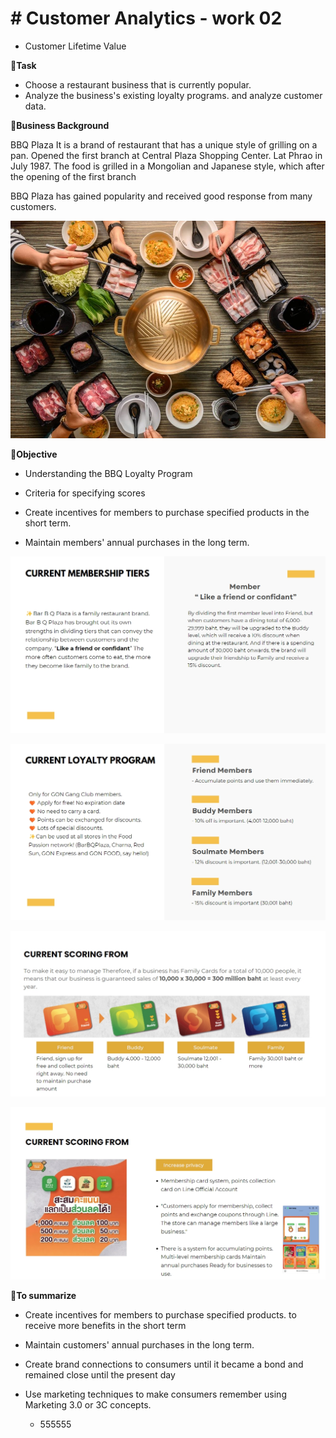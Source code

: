 # # Customer Analytics - work 02
 - Customer Lifetime Value


**🧡Task**

- Choose a restaurant business that is currently popular.
- Analyze the business's existing loyalty programs. and analyze customer data.


**🧡Business Background**

BBQ Plaza It is a brand of restaurant that has a unique style of grilling on a pan. Opened the first branch at Central Plaza Shopping Center. Lat Phrao in July 1987. The food is grilled in a Mongolian and Japanese style, which after the opening of the first branch
         
BBQ Plaza has gained popularity and received good response from many customers.

![Alt text](https://github.com/KK-PU/K19-MADT8101-CustomerAnalytics/blob/main/V2_CustomerLifetimeValue/bbq1.jpg)


**🧡Objective**

- Understanding the BBQ Loyalty Program

- Criteria for specifying scores

- Create incentives for members to purchase specified products in the short term.

- Maintain members' annual purchases in the long term.


![Alt text](https://github.com/KK-PU/K19-MADT8101-CustomerAnalytics/blob/main/V2_CustomerLifetimeValue/P-1.jpg)


![Alt text](https://github.com/KK-PU/K19-MADT8101-CustomerAnalytics/blob/main/V2_CustomerLifetimeValue/P-2.jpg)



![Alt text](https://github.com/KK-PU/K19-MADT8101-CustomerAnalytics/blob/main/V2_CustomerLifetimeValue/P-3.jpg)



![Alt text](https://github.com/KK-PU/K19-MADT8101-CustomerAnalytics/blob/main/V2_CustomerLifetimeValue/P-4.jpg)


**🧡To summarize**

- Create incentives for members to purchase specified products. to receive more benefits in the short term

- Maintain customers' annual purchases in the long term.

- Create brand connections to consumers until it became a bond and remained close until the present day

- Use marketing techniques to make consumers remember using Marketing 3.0 or 3C concepts.

   -   555555







